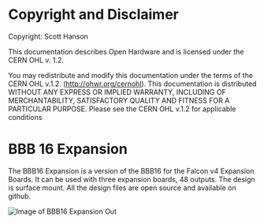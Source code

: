 # Copyright and Disclaimer
Copyright: Scott Hanson

This documentation describes Open Hardware and is licensed under the CERN OHL v. 1.2.

You may redistribute and modify this documentation under the terms of the CERN OHL v.1.2. (http://ohwr.org/cernohl). This documentation is distributed WITHOUT ANY EXPRESS OR IMPLIED WARRANTY, INCLUDING OF MERCHANTABILITY, SATISFACTORY QUALITY AND FITNESS FOR A PARTICULAR PURPOSE. Please see the CERN OHL v.1.2 for applicable conditions

# BBB 16 Expansion

The BBB16 Expansion is a version of the BBB16 for the Falcon v4 Expansion Boards. It can be used with three expansion boards, 48 outputs. The design is surface mount. All the design files are open source and available on github.
<!--
## [Part BOM](https://github.com/computergeek1507/PB_16/raw/master/BBB_16_Flex/BBB_16_Flex_BOM.ods)
-->
![Image of BBB16 Expansion Out](https://github.com/computergeek1507/PB_16/raw/master/BBB_16_Flex/BBB_16_Expansion.png)


